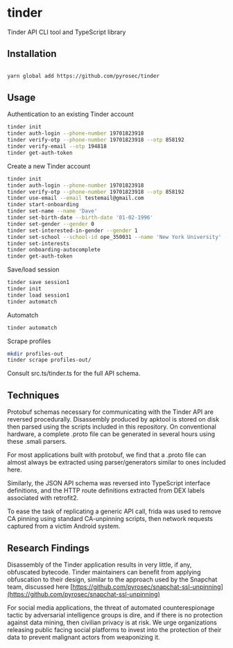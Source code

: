 # tinder

Tinder API CLI tool and TypeScript library

## Installation

```sh

yarn global add https://github.com/pyrosec/tinder
```

## Usage


Authentication to an existing Tinder account

```sh
tinder init
tinder auth-login --phone-number 19701823918
tinder verify-otp --phone-number 19701823918 --otp 858192
tinder verify-email --otp 194818
tinder get-auth-token
```

Create a new Tinder account

```sh
tinder init
tinder auth-login --phone-number 19701823918
tinder verify-otp --phone-number 19701823918 --otp 858192
tinder use-email --email testemail@gmail.com
tinder start-onboarding
tinder set-name --name 'Dave'
tinder set-birth-date --birth-date '01-02-1996'
tinder set-gender --gender 0
tinder set-interested-in-gender --gender 1
tinder set-school --school-id ope_350031 --name 'New York University' --displayed
tinder set-interests
tinder onboarding-autocomplete
tinder get-auth-token
```

Save/load session

```sh
tinder save session1
tinder init
tinder load session1
tinder automatch
```

Automatch

```sh
tinder automatch
```

Scrape profiles

```sh
mkdir profiles-out
tinder scrape profiles-out/
```

Consult src.ts/tinder.ts for the full API schema.


## Techniques

Protobuf schemas necessary for communicating with the Tinder API are reversed procedurally. Disassembly produced by apktool is stored on disk then parsed using the scripts included in this repository. On conventional hardware, a complete .proto file can be generated in several hours using these .smali parsers.

For most applications built with protobuf, we find that a .proto file can almost always be extracted using parser/generators similar to ones included here.

Similarly, the JSON API schema was reversed into TypeScript interface definitions, and the HTTP route definitions extracted from DEX labels associated with retrofit2.

To ease the task of replicating a generic API call, frida was used to remove CA pinning using standard CA-unpinning scripts, then network requests captured from a victim Android system.

## Research Findings

Disassembly of the Tinder application results in very little, if any, obfuscated bytecode. Tinder maintainers can benefit from applying obfuscation to their design, similar to the approach used by the Snapchat team, discussed here [https://github.com/pyrosec/snapchat-ssl-unpinning](https://github.com/pyrosec/snapchat-ssl-unpinning)

For social media applications, the threat of automated counterespionage tactic by adversarial intelligence groups is dire, and if there is no protection against data mining, then civilian privacy is at risk. We urge organizations releasing public facing social platforms to invest into the protection of their data to prevent malignant actors from weaponizing it.
